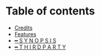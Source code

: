 # Table of contents

* [Credits](README.md)
* [Features](Features.md)
* [━ S Y N O P S I S](s-y-n-o-p-s-i-s.md)
* [━ T H I R D P A R T Y](ThirdParty.md)
